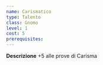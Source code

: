 ```yaml
---
name: Carismatico
type: Talento
class: Gnomo
level: 1
cost: 5
prerequisites: 
---
```


**Descrizione**
+5 alle prove di Carisma